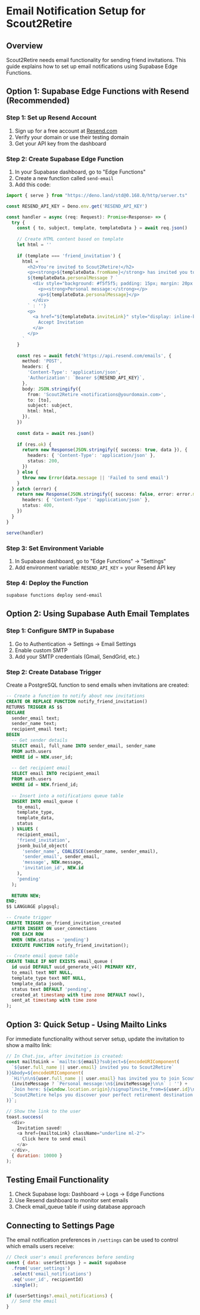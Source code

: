 # Email Notification Setup for Scout2Retire

## Overview
Scout2Retire needs email functionality for sending friend invitations. This guide explains how to set up email notifications using Supabase Edge Functions.

## Option 1: Supabase Edge Functions with Resend (Recommended)

### Step 1: Set up Resend Account
1. Sign up for a free account at [Resend.com](https://resend.com)
2. Verify your domain or use their testing domain
3. Get your API key from the dashboard

### Step 2: Create Supabase Edge Function
1. In your Supabase dashboard, go to "Edge Functions"
2. Create a new function called `send-email`
3. Add this code:

```typescript
import { serve } from "https://deno.land/std@0.168.0/http/server.ts"

const RESEND_API_KEY = Deno.env.get('RESEND_API_KEY')

const handler = async (req: Request): Promise<Response> => {
  try {
    const { to, subject, template, templateData } = await req.json()
    
    // Create HTML content based on template
    let html = ''
    
    if (template === 'friend_invitation') {
      html = `
        <h2>You're invited to Scout2Retire!</h2>
        <p><strong>${templateData.fromName}</strong> has invited you to join Scout2Retire.</p>
        ${templateData.personalMessage ? `
          <div style="background: #f5f5f5; padding: 15px; margin: 20px 0; border-left: 4px solid #8fbc8f;">
            <p><strong>Personal message:</strong></p>
            <p>${templateData.personalMessage}</p>
          </div>
        ` : ''}
        <p>
          <a href="${templateData.inviteLink}" style="display: inline-block; padding: 12px 24px; background-color: #8fbc8f; color: white; text-decoration: none; border-radius: 5px;">
            Accept Invitation
          </a>
        </p>
      `
    }
    
    const res = await fetch('https://api.resend.com/emails', {
      method: 'POST',
      headers: {
        'Content-Type': 'application/json',
        'Authorization': `Bearer ${RESEND_API_KEY}`,
      },
      body: JSON.stringify({
        from: 'Scout2Retire <notifications@yourdomain.com>',
        to: [to],
        subject: subject,
        html: html,
      }),
    })
    
    const data = await res.json()
    
    if (res.ok) {
      return new Response(JSON.stringify({ success: true, data }), {
        headers: { 'Content-Type': 'application/json' },
        status: 200,
      })
    } else {
      throw new Error(data.message || 'Failed to send email')
    }
  } catch (error) {
    return new Response(JSON.stringify({ success: false, error: error.message }), {
      headers: { 'Content-Type': 'application/json' },
      status: 400,
    })
  }
}

serve(handler)
```

### Step 3: Set Environment Variable
1. In Supabase dashboard, go to "Edge Functions" → "Settings"
2. Add environment variable: `RESEND_API_KEY` = your Resend API key

### Step 4: Deploy the Function
```bash
supabase functions deploy send-email
```

## Option 2: Using Supabase Auth Email Templates

### Step 1: Configure SMTP in Supabase
1. Go to Authentication → Settings → Email Settings
2. Enable custom SMTP
3. Add your SMTP credentials (Gmail, SendGrid, etc.)

### Step 2: Create Database Trigger
Create a PostgreSQL function to send emails when invitations are created:

```sql
-- Create a function to notify about new invitations
CREATE OR REPLACE FUNCTION notify_friend_invitation()
RETURNS TRIGGER AS $$
DECLARE
  sender_email text;
  sender_name text;
  recipient_email text;
BEGIN
  -- Get sender details
  SELECT email, full_name INTO sender_email, sender_name
  FROM auth.users
  WHERE id = NEW.user_id;
  
  -- Get recipient email
  SELECT email INTO recipient_email
  FROM auth.users
  WHERE id = NEW.friend_id;
  
  -- Insert into a notifications queue table
  INSERT INTO email_queue (
    to_email,
    template_type,
    template_data,
    status
  ) VALUES (
    recipient_email,
    'friend_invitation',
    jsonb_build_object(
      'sender_name', COALESCE(sender_name, sender_email),
      'sender_email', sender_email,
      'message', NEW.message,
      'invitation_id', NEW.id
    ),
    'pending'
  );
  
  RETURN NEW;
END;
$$ LANGUAGE plpgsql;

-- Create trigger
CREATE TRIGGER on_friend_invitation_created
  AFTER INSERT ON user_connections
  FOR EACH ROW
  WHEN (NEW.status = 'pending')
  EXECUTE FUNCTION notify_friend_invitation();

-- Create email queue table
CREATE TABLE IF NOT EXISTS email_queue (
  id uuid DEFAULT uuid_generate_v4() PRIMARY KEY,
  to_email text NOT NULL,
  template_type text NOT NULL,
  template_data jsonb,
  status text DEFAULT 'pending',
  created_at timestamp with time zone DEFAULT now(),
  sent_at timestamp with time zone
);
```

## Option 3: Quick Setup - Using Mailto Links

For immediate functionality without server setup, update the invitation to show a mailto link:

```javascript
// In Chat.jsx, after invitation is created:
const mailtoLink = `mailto:${email}?subject=${encodeURIComponent(
  `${user.full_name || user.email} invited you to Scout2Retire`
)}&body=${encodeURIComponent(
  `Hi!\n\n${user.full_name || user.email} has invited you to join Scout2Retire.\n\n` +
  (inviteMessage ? `Personal message:\n${inviteMessage}\n\n` : '') +
  `Join here: ${window.location.origin}/signup?invite_from=${user.id}\n\n` +
  `Scout2Retire helps you discover your perfect retirement destination!`
)}`;

// Show the link to the user
toast.success(
  <div>
    Invitation saved! 
    <a href={mailtoLink} className="underline ml-2">
      Click here to send email
    </a>
  </div>,
  { duration: 10000 }
);
```

## Testing Email Functionality

1. Check Supabase logs: Dashboard → Logs → Edge Functions
2. Use Resend dashboard to monitor sent emails
3. Check email_queue table if using database approach

## Connecting to Settings Page

The email notification preferences in `/settings` can be used to control which emails users receive:

```javascript
// Check user's email preferences before sending
const { data: userSettings } = await supabase
  .from('user_settings')
  .select('email_notifications')
  .eq('user_id', recipientId)
  .single();

if (userSettings?.email_notifications) {
  // Send the email
}
```